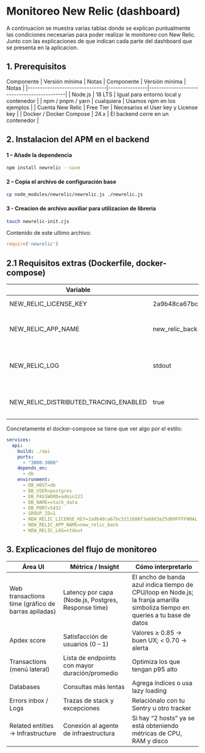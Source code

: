 # Monitoreo New Relic (dashboard)

A continuacion se muestra varias tablas donde se explican puntualmente las condiciones necesarias para poder realizar le monitoreo con New Relic. Junto con las explicaciones de que indican cada parte del dashboard que se presenta en la aplicacion.

## 1. Prerequisitos 
Componente | Versión mínima | Notas
| Componente                     | Versión mínima | Notas                                      |
|--------------------------------|----------------|--------------------------------------------|
| Node.js                        | 18 LTS         | Igual para entorno local y contenedor      |
| npm / pnpm / yarn              | cualquiera     | Usamos npm en los ejemplos                 |
| Cuenta New Relic               | Free Tier      | Necesarios el User key y License key            |
| Docker / Docker Compose        | 24.x           | El backend corre en un contenedor          |

## 2. Instalacion del APM en el backend
#### 1 – Añade la dependencia
```bash
npm install newrelic --save
```

#### 2 – Copia el archivo de configuración base
```bash
cp node_modules/newrelic/newrelic.js ./newrelic.js
```

#### 3 - Creacion de archivo auxiliar para utilizacion de libreria
```bash
touch newrelic-init.cjs
```
Contenido de este ultimo archivo:
```cjs
require('newrelic')
```

## 2.1 Requisitos extras (Dockerfile, docker-compose)

| **Variable**                          | **Valor**   | **Descripción**                                                              |
|---------------------------------------|--------------------|------------------------------------------------------------------------------|
| NEW_RELIC_LICENSE_KEY                 |     2a9b48ca67bc5211688f3a68d3e25d09FFFFNRAL        | Clave de licencia                                                            |
| NEW_RELIC_APP_NAME                    | new_relic_back     | Nombre lógico mostrado en la UI                                              |
| NEW_RELIC_LOG                         | stdout    | Sirve para ver los logs asociados a new relic en la consola |
| NEW_RELIC_DISTRIBUTED_TRACING_ENABLED | true               | Activa trazabilidad de extremo a extremo                                     |

Concretamente el docker-compose se tiene que ver algo por el estilo:
```yml
services:
  api:
    build: ./api
    ports:
      - "3000:3000"
    depends_on:
      - db
    environment:
      - DB_HOST=db
      - DB_USER=postgres
      - DB_PASSWORD=admin123
      - DB_NAME=stock_data
      - DB_PORT=5432
      - GROUP_ID=1
      - NEW_RELIC_LICENSE_KEY=2a9b48ca67bc5211688f3a68d3e25d09FFFFNRAL
      - NEW_RELIC_APP_NAME=new_relic_back
      - NEW_RELIC_LOG=stdout
```


## 3. Explicaciones del flujo de monitoreo
| Área UI                        | Métrica / Insight                              | Cómo interpretarlo                          |
|----------------------------------|-----------------------------------------------|-----------------------------------------------------------------------------------|
| Web transactions time (gráfico de barras apiladas) | Latency por capa (Node.js, Postgres, Response time) | El ancho de banda azul indica tiempo de CPU/loop en Node.js; la franja amarilla simboliza tiempo en queries a tu base de datos |
| Apdex score                      | Satisfacción de usuarios (0 – 1)              | Valores ≥ 0.85 → buen UX; < 0.70 → alerta                                         |
| Transactions (menú lateral)      | Lista de endpoints con mayor duración/promedio | Optimiza los que tengan p95 alto                                                 |
| Databases                        | Consultas más lentas                          | Agrega índices o usa lazy loading                                                |
| Errors inbox / Logs              | Trazas de stack y excepciones                | Relaciónalo con tu Sentry u otro tracker                                         |
| Related entities → Infrastructure| Conexión al agente de infraestructura        | Si hay “2 hosts” ya se está obteniendo métricas de CPU, RAM y disco                |
